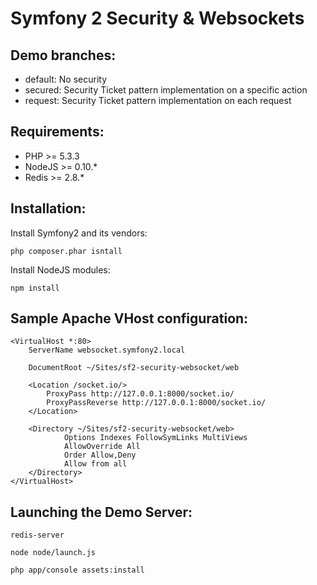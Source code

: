 Symfony 2 Security & Websockets
===============================

Demo branches:
--------------

* default: No security
* secured: Security Ticket pattern implementation on a specific action
* request: Security Ticket pattern implementation on each request

Requirements:
-------------

* PHP >= 5.3.3
* NodeJS >= 0.10.*
* Redis >= 2.8.*

Installation:
-------------

Install Symfony2 and its vendors:

    php composer.phar isntall

Install NodeJS modules:

    npm install

Sample Apache VHost configuration:
----------------------------------

    <VirtualHost *:80>
        ServerName websocket.symfony2.local

        DocumentRoot ~/Sites/sf2-security-websocket/web

        <Location /socket.io/>
            ProxyPass http://127.0.0.1:8000/socket.io/
            ProxyPassReverse http://127.0.0.1:8000/socket.io/
        </Location>

        <Directory ~/Sites/sf2-security-websocket/web>
                Options Indexes FollowSymLinks MultiViews
                AllowOverride All
                Order Allow,Deny
                Allow from all
        </Directory>
    </VirtualHost>

Launching the Demo Server:
--------------------------

    redis-server

    node node/launch.js

    php app/console assets:install
